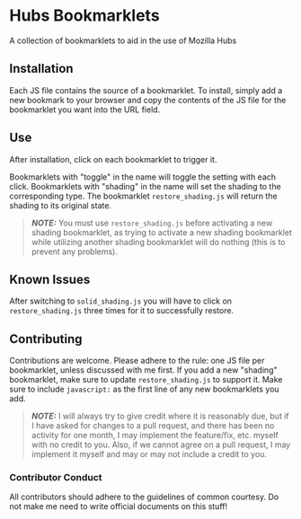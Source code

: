 # Hubs Bookmarklets
A collection of bookmarklets to aid in the use of Mozilla Hubs

## Installation
Each JS file contains the source of a bookmarklet.
To install, simply add a new bookmark to your browser and copy the contents of the JS file for the bookmarklet you want into the URL field.

## Use
After installation, click on each bookmarklet to trigger it.

Bookmarklets with "toggle" in the name will toggle the setting with each click.
Bookmarklets with "shading" in the name will set the shading to the corresponding type.
The bookmarklet `restore_shading.js` will return the shading to its original state.

> **_NOTE:_** You must use `restore_shading.js` before activating a new shading bookmarklet, as trying to activate a new shading bookmarklet while utilizing another shading bookmarklet will do nothing (this is to prevent any problems).

## Known Issues
After switching to `solid_shading.js` you will have to click on `restore_shading.js` three times for it to successfully restore.

## Contributing
Contributions are welcome.
Please adhere to the rule: one JS file per bookmarklet, unless discussed with me first.
If you add a new "shading" bookmarklet, make sure to update `restore_shading.js` to support it.
Make sure to include `javascript:` as the first line of any new bookmarklets you add.

> **_NOTE:_** I will always try to give credit where it is reasonably due, but if I have asked for changes to a pull request, and there has been no activity for one month, I may implement the feature/fix, etc. myself with no credit to you.
Also, if we cannot agree on a pull request, I may implement it myself and may or may not include a credit to you.

### Contributor Conduct
All contributors should adhere to the guidelines of common courtesy.  Do not make me need to write official documents on this stuff!
